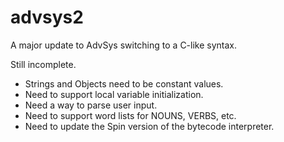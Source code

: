 # advsys2
A major update to AdvSys switching to a C-like syntax.

Still incomplete.

- Strings and Objects need to be constant values.
- Need to support local variable initialization.
- Need a way to parse user input.
- Need to support word lists for NOUNS, VERBS, etc.
- Need to update the Spin version of the bytecode interpreter.
